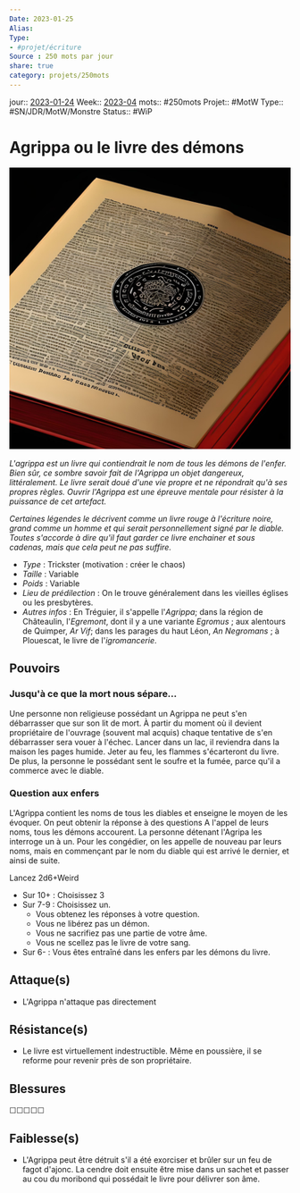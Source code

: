 ```yaml
---
Date: 2023-01-25
Alias:
Type: 
- #projet/écriture
Source : 250 mots par jour
share: true
category: projets/250mots
---
```

jour::  [2023-01-24](2023-01-24.md)
Week:: [2023-04](2023-04.md)
mots:: 
#250mots
Projet:: #MotW 
Type:: #SN/JDR/MotW/Monstre 
Status:: #WiP 

# Agrippa ou le livre des démons

![0c8d084d-285c-4e0f-b809-d518d1390fd9.jpg](../../notes/0c8d084d-285c-4e0f-b809-d518d1390fd9.jpg)

*L'agrippa est un livre qui contiendrait le nom de tous les démons de l'enfer. Bien sûr, ce sombre savoir fait de l'Agrippa un objet dangereux, littéralement. Le livre serait doué d'une vie propre et ne répondrait qu'à ses propres règles. Ouvrir l'Agrippa est une épreuve mentale pour résister à la puissance de cet artefact.*

*Certaines légendes le décrivent comme un livre rouge à l'écriture noire, grand comme un homme et qui serait personnellement signé par le diable. Toutes s'accorde à dire qu'il faut garder ce livre enchainer et sous cadenas, mais que cela peut ne pas suffire.*

-  *Type* : Trickster (motivation : créer le chaos)
-  *Taille* : Variable
-  *Poids* : Variable
-  *Lieu de prédilection* : On le trouve généralement dans les vieilles églises ou les presbytères.
-  *Autres infos* : En Tréguier, il s'appelle l'_Agrippa_; dans la région de Châteaulin, l'_Egremont_, dont il y a une variante _Egromus_ ; aux alentours de Quimper, _Ar Vif_; dans les parages du haut Léon, _An Negromans_ ; à Plouescat, le livre de l'_igromancerie_.
  
## Pouvoirs

### Jusqu'à ce que la mort nous sépare...
Une personne non religieuse possédant un Agrippa ne peut s'en débarrasser que sur son lit de mort.
À partir du moment où il devient propriétaire de l'ouvrage (souvent mal acquis) chaque tentative de s'en débarrasser sera vouer à l'échec. Lancer dans un lac, il reviendra dans la maison les pages humide. Jeter au feu, les flammes s'écarteront du livre.
De plus, la personne le possédant sent le soufre et la fumée, parce qu'il a commerce avec le diable. 

### Question aux enfers
L'Agrippa contient les noms de tous les diables et enseigne le moyen de les évoquer.
On peut obtenir la réponse à des questions
A l'appel de leurs noms, tous les démons accourent. La personne détenant l'Agripa les interroge un à un.
Pour les congédier, on les appelle de nouveau par leurs noms, mais en commençant par le nom du diable qui est arrivé le dernier, et ainsi de suite.

Lancez 2d6+Weird
- Sur 10+ : Choisissez 3
- Sur 7-9 : Choisissez un.
	- Vous obtenez les réponses à votre question.
	- Vous ne libérez pas un démon.
	- Vous ne sacrifiez pas une partie de votre âme.
	- Vous ne scellez pas le livre de votre sang.
- Sur 6- : Vous êtes entraîné dans les enfers par les démons du livre. 

## Attaque(s)

- L'Agrippa n'attaque pas directement

## Résistance(s)

- Le livre est virtuellement indestructible. Même en poussière, il se reforme pour revenir près de son propriétaire.

## Blessures

☐☐☐☐☐

## Faiblesse(s)

- L'Agrippa peut être détruit s'il a été exorciser et brûler sur un feu de fagot d'ajonc. La cendre doit ensuite être mise dans un sachet et passer au cou du moribond qui possédait le livre pour délivrer son âme.